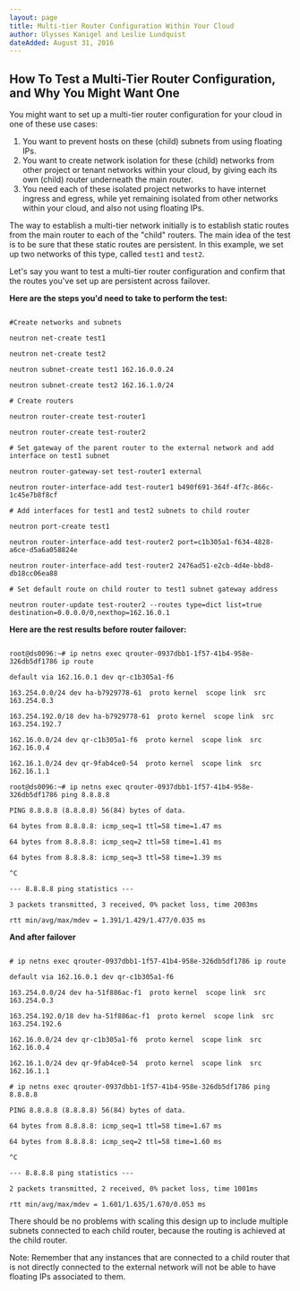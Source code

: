 ```yaml
---
layout: page
title: Multi-tier Router Configuration Within Your Cloud
author: Ulysses Kanigel and Leslie Lundquist
dateAdded: August 31, 2016
---
```



## How To Test a Multi-Tier Router Configuration, and Why You Might Want One

You might want to set up a multi-tier router configuration for your cloud in one of these use cases:

1. You want to prevent hosts on these (child) subnets from using floating IPs.
2. You want to create network isolation for these (child) networks from other project or tenant networks within your cloud, by giving each its own (child) router underneath the main router.
3. You need each of these isolated project networks to have internet ingress and egress, while yet remaining isolated from other networks within your cloud, and also not using floating IPs.

The way to establish a multi-tier network initially is to establish static routes from the main router to each of the "child" routers. The main idea of the test is to be sure that these static routes are persistent. In this example, we set up two networks of this type, called `test1` and `test2`.

Let's say you want to test a multi-tier router configuration and confirm that the routes you've set up are persistent across failover.

**Here are the steps you'd need to take to perform the test:**

```

#Create networks and subnets

neutron net-create test1

neutron net-create test2

neutron subnet-create test1 162.16.0.0.24

neutron subnet-create test2 162.16.1.0/24

# Create routers

neutron router-create test-router1

neutron router-create test-router2

# Set gateway of the parent router to the external network and add interface on test1 subnet

neutron router-gateway-set test-router1 external

neutron router-interface-add test-router1 b490f691-364f-4f7c-866c-1c45e7b8f8cf

# Add interfaces for test1 and test2 subnets to child router

neutron port-create test1

neutron router-interface-add test-router2 port=c1b305a1-f634-4828-a6ce-d5a6a058824e

neutron router-interface-add test-router2 2476ad51-e2cb-4d4e-bbd8-db18cc06ea88

# Set default route on child router to test1 subnet gateway address

neutron router-update test-router2 --routes type=dict list=true destination=0.0.0.0/0,nexthop=162.16.0.1

```

**Here are the rest results before router failover:**

```

root@ds0096:~# ip netns exec qrouter-0937dbb1-1f57-41b4-958e-326db5df1786 ip route

default via 162.16.0.1 dev qr-c1b305a1-f6

163.254.0.0/24 dev ha-b7929778-61  proto kernel  scope link  src 163.254.0.3

163.254.192.0/18 dev ha-b7929778-61  proto kernel  scope link  src 163.254.192.7

162.16.0.0/24 dev qr-c1b305a1-f6  proto kernel  scope link  src 162.16.0.4

162.16.1.0/24 dev qr-9fab4ce0-54  proto kernel  scope link  src 162.16.1.1

root@ds0096:~# ip netns exec qrouter-0937dbb1-1f57-41b4-958e-326db5df1786 ping 8.8.8.8

PING 8.8.8.8 (8.8.8.8) 56(84) bytes of data.

64 bytes from 8.8.8.8: icmp_seq=1 ttl=58 time=1.47 ms

64 bytes from 8.8.8.8: icmp_seq=2 ttl=58 time=1.41 ms

64 bytes from 8.8.8.8: icmp_seq=3 ttl=58 time=1.39 ms

^C

--- 8.8.8.8 ping statistics ---

3 packets transmitted, 3 received, 0% packet loss, time 2003ms

rtt min/avg/max/mdev = 1.391/1.429/1.477/0.035 ms

```

**And after failover**

```

# ip netns exec qrouter-0937dbb1-1f57-41b4-958e-326db5df1786 ip route

default via 162.16.0.1 dev qr-c1b305a1-f6

163.254.0.0/24 dev ha-51f886ac-f1  proto kernel  scope link  src 163.254.0.3

163.254.192.0/18 dev ha-51f886ac-f1  proto kernel  scope link  src 163.254.192.6

162.16.0.0/24 dev qr-c1b305a1-f6  proto kernel  scope link  src 162.16.0.4

162.16.1.0/24 dev qr-9fab4ce0-54  proto kernel  scope link  src 162.16.1.1

# ip netns exec qrouter-0937dbb1-1f57-41b4-958e-326db5df1786 ping 8.8.8.8

PING 8.8.8.8 (8.8.8.8) 56(84) bytes of data.

64 bytes from 8.8.8.8: icmp_seq=1 ttl=58 time=1.67 ms

64 bytes from 8.8.8.8: icmp_seq=2 ttl=58 time=1.60 ms

^C

--- 8.8.8.8 ping statistics ---

2 packets transmitted, 2 received, 0% packet loss, time 1001ms

rtt min/avg/max/mdev = 1.601/1.635/1.670/0.053 ms

```

There should be no problems with scaling this design up to include multiple subnets connected to each child router, because the routing is achieved at the child router. 

Note: Remember that any instances that are connected to a child router that is not directly connected to the external network will not be able to have floating IPs associated to them.
